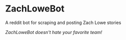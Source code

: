 # ZachLoweBot
A reddit bot for scraping and posting Zach Lowe stories  

*ZachLoweBot doesn't hate your favorite team!*
